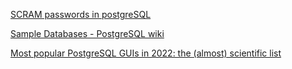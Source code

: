 
[SCRAM passwords in postgreSQL](https://www.crunchydata.com/blog/how-to-upgrade-postgresql-passwords-to-scram)


[Sample Databases - PostgreSQL wiki](https://wiki.postgresql.org/wiki/Sample_Databases)



[Most popular PostgreSQL GUIs in 2022: the (almost) scientific list](https://blog.forestadmin.com/best-postgres-gui/)